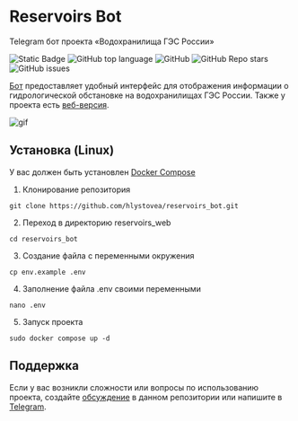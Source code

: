 # Reservoirs Bot
Telegram бот проекта «Водохранилища ГЭС России»

![Static Badge](https://img.shields.io/badge/hlystovea-reservoirs_bot-reservoirs_bot)
![GitHub top language](https://img.shields.io/github/languages/top/hlystovea/reservoirs_bot)
![GitHub](https://img.shields.io/github/license/hlystovea/reservoirs_bot)
![GitHub Repo stars](https://img.shields.io/github/stars/hlystovea/reservoirs_bot)
![GitHub issues](https://img.shields.io/github/issues/hlystovea/reservoirs_bot)

[Бот](https://t.me/reservoirs_bot) предоставляет удобный интерфейс для отображения информации о гидрологической обстановке на водохранилищах ГЭС России. Также у проекта есть [веб-версия](https://github.com/hlystovea/reservoirs_web).

![gif](https://media.giphy.com/media/IhxXpF9H1nhcQHYsTP/giphy.gif)

## Установка (Linux)
У вас должен быть установлен [Docker Compose](https://docs.docker.com/compose/)

1. Клонирование репозитория 

```git clone https://github.com/hlystovea/reservoirs_bot.git```

2. Переход в директорию reservoirs_web

```cd reservoirs_bot```

3. Создание файла с переменными окружения

```cp env.example .env```

4. Заполнение файла .env своими переменными

```nano .env```

5. Запуск проекта

```sudo docker compose up -d```

## Поддержка
Если у вас возникли сложности или вопросы по использованию проекта, создайте 
[обсуждение](https://github.com/hlystovea/reservoirs_bot/issues/new/choose) в данном репозитории или напишите в [Telegram](https://t.me/hlystovea).

